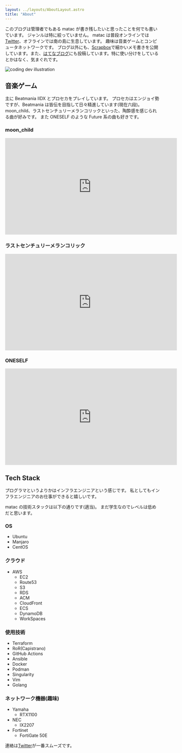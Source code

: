 ```yaml
---
layout: ../layouts/AboutLayout.astro
title: "About"
---
```


このブログは管理者でもある matac が書き残したいと思ったことを何でも書いています。
ジャンルは特に絞っていません。
matac は普段オンラインでは[Twitter](https://twitter.com/matac42)、オフラインでは南の島に生息しています。
趣味は音楽ゲームとコンピュータネットワークです。
ブログ以外にも、[Scrapbox](https://scrapbox.io/matac/)で細かいメモ書きを公開しています。また、[はてなブログ](https://mattari-matayu.hatenablog.com/)にも投稿しています。特に使い分けをしているとかはなく、気まぐれです。

<div>
  <img src="/assets/dev.svg" class="sm:w-1/2 mx-auto" alt="coding dev illustration">
</div>

## 音楽ゲーム

主に Beatmania IIDX とプロセカをプレイしています。
プロセカはエンジョイ勢ですが、Beatmania は皆伝を目指して日々精進しています(現在六段)。
moon_child、ラストセンチュリーメランコリックといった、陶酔感を感じられる曲が好みです。
また ONESELF のような Future 系の曲も好きです。

### moon_child

<iframe width="560" height="315" src="https://www.youtube.com/embed/arfiV8T7SUg" title="YouTube video player" frameborder="0" allow="accelerometer; autoplay; clipboard-write; encrypted-media; gyroscope; picture-in-picture; web-share" allowfullscreen></iframe>

### ラストセンチュリーメランコリック

<iframe width="560" height="315" src="https://www.youtube.com/embed/7krt2nclSWU" title="YouTube video player" frameborder="0" allow="accelerometer; autoplay; clipboard-write; encrypted-media; gyroscope; picture-in-picture; web-share" allowfullscreen></iframe>

### ONESELF

<iframe width="560" height="315" src="https://www.youtube.com/embed/0ahJ3_4hcL0" title="YouTube video player" frameborder="0" allow="accelerometer; autoplay; clipboard-write; encrypted-media; gyroscope; picture-in-picture; web-share" allowfullscreen></iframe>

## Tech Stack

プログラマというよりかはインフラエンジニアという感じです。
私としてもインフラエンジニアのお仕事ができると嬉しいです。

matac の技術スタックは以下の通りです(適当)。
まだ学生なのでレベルは低めだと思います。

### OS

- Ubuntu
- Manjaro
- CentOS

### クラウド

- AWS
  - EC2
  - Route53
  - S3
  - RDS
  - ACM
  - CloudFront
  - ECS
  - DynamoDB
  - WorkSpaces

### 使用技術

- Terraform
- RoR(Capistrano)
- GitHub Actions
- Ansible
- Docker
- Podman
- Singularity
- Vim
- Golang

### ネットワーク機器(趣味)

- Yamaha
  - RTX1100
- NEC
  - IX2207
- Fortinet
  - FortiGate 50E

連絡は[Twitter](https://twitter.com/matac42)が一番スムーズです。
